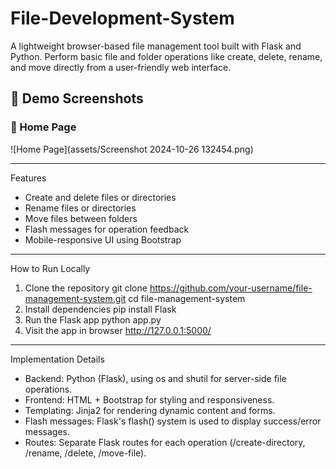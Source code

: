 # File-Development-System

A lightweight browser-based file management tool built with Flask and Python. Perform basic file
and folder operations like create, delete, rename, and move directly from a user-friendly web
interface.

## 📸 Demo Screenshots

### 📁 Home Page
![Home Page](assets/Screenshot 2024-10-26 132454.png)

---
Features
- Create and delete files or directories
- Rename files or directories
- Move files between folders
- Flash messages for operation feedback
- Mobile-responsive UI using Bootstrap

---
How to Run Locally
1. Clone the repository
 git clone https://github.com/your-username/file-management-system.git
 cd file-management-system
2. Install dependencies
 pip install Flask
3. Run the Flask app
 python app.py
4. Visit the app in browser
 http://127.0.0.1:5000/

---
Implementation Details
- Backend: Python (Flask), using os and shutil for server-side file operations.
- Frontend: HTML + Bootstrap for styling and responsiveness.
- Templating: Jinja2 for rendering dynamic content and forms.
- Flash messages: Flask's flash() system is used to display success/error messages.
- Routes: Separate Flask routes for each operation (/create-directory, /rename, /delete, /move-file).
